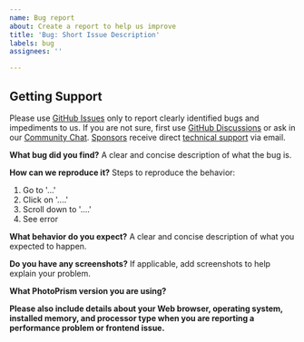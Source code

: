```yaml
---
name: Bug report
about: Create a report to help us improve
title: 'Bug: Short Issue Description'
labels: bug
assignees: ''

---
```


## Getting Support ##

Please use [GitHub Issues](https://github.com/photoprism/photoprism/issues) only to report clearly identified bugs and impediments to us. If you are not sure, first use [GitHub Discussions](https://github.com/photoprism/photoprism/discussions) or ask in our [Community Chat](https://gitter.im/browseyourlife/community). [Sponsors](https://docs.photoprism.org/funding/) receive direct [technical support](https://photoprism.app/contact) via email.

**What bug did you find?**
A clear and concise description of what the bug is.

**How can we reproduce it?**
Steps to reproduce the behavior:
1. Go to '...'
2. Click on '....'
3. Scroll down to '....'
4. See error

**What behavior do you expect?**
A clear and concise description of what you expected to happen.

**Do you have any screenshots?**
If applicable, add screenshots to help explain your problem.

**What PhotoPrism version you are using?**

**Please also include details about your Web browser, operating system, installed memory, and processor type when you are reporting a performance problem or frontend issue.**
